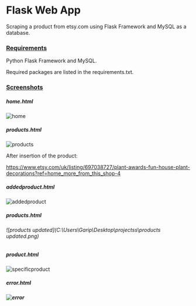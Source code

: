 # Flask Web App

 Scraping a product from etsy.com using Flask Framework and MySQL as a database.



### <u>Requirements</u>

Python Flask Framework and MySQL.

Required packages are listed in the requirements.txt.

### <u>Screenshots</u>

##### home.html

![home](C:\Users\Garip\Desktop\projectss\home.png)

##### products.html

![products](C:\Users\Garip\Desktop\projectss\products.png)



After insertion of the product:

https://www.etsy.com/uk/listing/697038727/plant-awards-fun-house-plant-decorations?ref=home_more_from_this_shop-4

##### addedproduct.html

![addedproduct](C:\Users\Garip\Desktop\projectss\addedproduct.png)

##### products.html

###### ![products updated](C:\Users\Garip\Desktop\projectss\products updated.png)

##### product.html

![specificproduct](C:\Users\Garip\Desktop\projectss\specificproduct.png)

##### error.html

##### ![error](C:\Users\Garip\Desktop\projectss\error.png)

